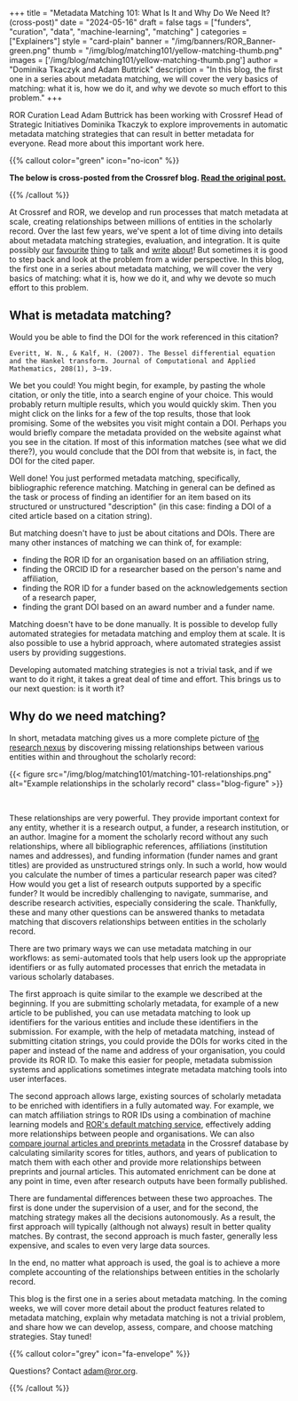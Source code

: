 +++
title = "Metadata Matching 101: What Is It and Why Do We Need It? (cross-post)"
date = "2024-05-16"
draft = false
tags = ["funders", "curation", "data", "machine-learning", "matching" ]
categories = ["Explainers"]
style = "card-plain"
banner = "/img/banners/ROR_Banner-green.png"
thumb = "/img/blog/matching101/yellow-matching-thumb.png"
images = ['/img/blog/matching101/yellow-matching-thumb.png']
author = "Dominika Tkaczyk and Adam Buttrick"
description = "In this blog, the first one in a series about metadata matching, we will cover the very basics of matching: what it is, how we do it,  and why we devote so much effort to this problem."
+++

ROR Curation Lead Adam Buttrick has been working with Crossref Head of Strategic Initiatives Dominika Tkaczyk to explore improvements in automatic metadata matching strategies that can result in better metadata for everyone. Read more about this important work here. 

{{% callout color="green" icon="no-icon" %}}

**The below is cross-posted from the Crossref blog. [Read the original post.](https://www.crossref.org/blog/metadata-matching-101-what-is-it-and-why-do-we-need-it/)**  

{{% /callout %}}

At Crossref and ROR, we develop and run processes that match metadata at scale, creating relationships between millions of entities in the scholarly record. Over the last few years, we've spent a lot of time diving into details about metadata matching strategies, evaluation, and integration. It is quite possibly [our](https://crossref.org/blog/matchmaker-matchmaker-make-me-a-match/) [favourite](https://crossref.org/blog/reference-matching-for-real-this-time/) [thing](https://crossref.org/blog/what-if-i-told-you-that-bibliographic-references-can-be-structured/) to [talk](https://www.youtube.com/watch?v=Tx5y7lX030U) and [write](https://crossref.org/blog/follow-the-money-or-how-to-link-grants-to-research-outputs/) [about](https://crossref.org/blog/discovering-relationships-between-preprints-and-journal-articles/)! But sometimes it is good to step back and look at the problem from a wider perspective. In this blog, the first one in a series about metadata matching, we will cover the very basics of matching: what it is, how we do it, and why we devote so much effort to this problem.

## What is metadata matching?

Would you be able to find the DOI for the work referenced in this citation?

```Everitt, W. N., & Kalf, H. (2007). The Bessel differential equation and the Hankel transform. Journal of Computational and Applied Mathematics, 208(1), 3–19.```

We bet you could! You might begin, for example, by pasting the whole citation, or only the title, into a search engine of your choice. This would probably return multiple results, which you would quickly skim. Then you might click on the links for a few of the top results, those that look promising. Some of the websites you visit might contain a DOI. Perhaps you would briefly compare the metadata provided on the website against what you see in the citation. If most of this information matches (see what we did there?), you would conclude that the DOI from that website is, in fact, the DOI for the cited paper.

Well done! You just performed metadata matching, specifically, bibliographic reference matching. Matching in general can be defined as the task or process of finding an identifier for an item based on its structured or unstructured "description" (in this case: finding a DOI of a cited article based on a citation string).

But matching doesn't have to just be about citations and DOIs. There are many other instances of matching we can think of, for example:

* finding the ROR ID for an organisation based on an affiliation string,
* finding the ORCID ID for a researcher based on the person's name and affiliation,
* finding the ROR ID for a funder based on the acknowledgements section of a research paper,
* finding the grant DOI based on an award number and a funder name.

Matching doesn't have to be done manually. It is possible to develop fully automated strategies for metadata matching and employ them at scale. It is also possible to use a hybrid approach, where automated strategies assist users by providing suggestions.

Developing automated matching strategies is not a trivial task, and if we want to do it right, it takes a great deal of time and effort. This brings us to our next question: is it worth it?

## Why do we need matching?

In short, metadata matching gives us a more complete picture of [the research nexus](https://crossref.org/documentation/research-nexus/) by discovering missing relationships between various entities within and throughout the scholarly record:

{{< figure src="/img/blog/matching101/matching-101-relationships.png" alt="Example relationships in the scholarly record" class="blog-figure" >}}

<br />

These relationships are very powerful. They provide important context for any entity, whether it is a research output, a funder, a research institution, or an author. Imagine for a moment the scholarly record without any such relationships, where all bibliographic references, affiliations (institution names and addresses), and funding information (funder names and grant titles) are provided as unstructured strings only. In such a world, how would you calculate the number of times a particular research paper was cited? How would you get a list of research outputs supported by a specific funder? It would be incredibly challenging to navigate, summarise, and describe research activities, especially considering the scale. Thankfully, these and many other questions can be answered thanks to metadata matching that discovers relationships between entities in the scholarly record.

There are two primary ways we can use metadata matching in our workflows: as semi-automated tools that help users look up the appropriate identifiers or as fully automated processes that enrich the metadata in various scholarly databases.

The first approach is quite similar to the example we described at the beginning. If you are submitting scholarly metadata, for example of a new article to be published, you can use metadata matching to look up identifiers for the various entities and include these identifiers in the submission. For example, with the help of metadata matching, instead of submitting citation strings, you could provide the DOIs for works cited in the paper and instead of the name and address of your organisation, you could provide its ROR ID. To make this easier for people, metadata submission systems and applications sometimes integrate metadata matching tools  into user interfaces.

The second approach allows large, existing sources of scholarly metadata to be enriched with identifiers in a fully automated way. For example, we can match affiliation strings to ROR IDs using a combination of machine learning models and [ROR's default matching service](https://ror.readme.io/docs/api-affiliation), effectively adding more relationships between people and organisations. We can also [compare journal articles and preprints metadata](https://crossref.org/blog/discovering-relationships-between-preprints-and-journal-articles/) in the Crossref database by calculating similarity scores for titles, authors, and years of publication to match them with each other and provide more relationships between preprints and journal articles. This automated enrichment can be done at any point in time, even after research outputs have been formally published.

There are fundamental differences between these two approaches. The first is done under the supervision of a user, and for the second, the matching strategy makes all the decisions autonomously. As a result, the first approach will typically (although not always) result in better quality matches. By contrast, the second approach is much faster, generally less expensive, and scales to even very large data sources.

In the end, no matter what approach is used, the goal is to achieve a more complete accounting of the relationships between entities in the scholarly record.

This blog is the first one in a series about metadata matching. In the coming weeks, we will cover more detail about the product features related to metadata matching, explain why metadata matching is not a trivial problem, and share how we can develop, assess, compare, and choose matching strategies. Stay tuned!

{{% callout color="grey" icon="fa-envelope" %}}

Questions? Contact adam@ror.org.

{{% /callout %}}


